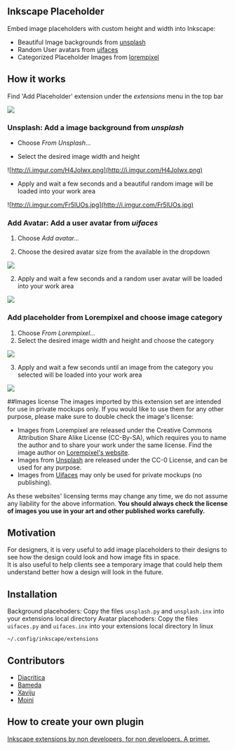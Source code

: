 ## Inkscape Placeholder
Embed image placeholders with custom height and width into Inkscape:
- Beautiful Image backgrounds from [unsplash](https://unsplash.com/)
- Random User avatars from [uifaces](http://uifaces.com/)
- Categorized Placeholder Images from [lorempixel](http://lorempixel.com/)

## How it works
Find 'Add Placeholder' extension under the _extensions_ menu in the top bar

![](http://i.imgur.com/4a4LLEA.png)

### Unsplash: Add a image background from _unsplash_

- Choose _From Unsplash..._

- Select the desired image width and height  

![http://i.imgur.com/H4JoIwx.png](http://i.imgur.com/H4JoIwx.png)

- Apply and wait a few seconds and a beautiful random image will be loaded into your work area 

![http://i.imgur.com/Fr5lUOs.jpg](http://i.imgur.com/Fr5lUOs.jpg)

### Add Avatar: Add a user avatar from _uifaces_

1. Choose _Add avatar..._

2. Choose the desired avatar size from the available in the dropdown

![](http://i.imgur.com/wphku2U.png)

2. Apply and wait a few seconds and a random user avatar will be loaded into your work area

![](http://i.imgur.com/PQFnBn7.png)

### Add placeholder from Lorempixel and choose image category

 1. Choose _From Lorempixel..._
 2. Select the desired image width and height and choose the category

 ![](http://i.imgur.com/tH1Ckpf.png)

 3. Apply and wait a few seconds until an image from the category you selected will be loaded into your work area

 ![](http://i.imgur.com/4VI9VGU.png)


##Images license
The images imported by this extension set are intended for use in private mockups only. If you would like to use them for any other purpose, please make sure to double check the image's license:
- Images from Lorempixel are released under the Creative Commons Attribution Share Alike License (CC-By-SA), which requires you to name the author and to share your work under the same license. Find the image author on [Lorempixel's website](http://lorempixel.com/).
- Images from [Unsplash](https://unsplash.com/license) are released under the CC-0 License, and can be used for any purpose.
- Images from [Uifaces](http://uifaces.com/) may only be used for private mockups (no publishing).

As these websites' licensing terms may change any time, we do not assume any liability for the above information. **You should always check the license of images you use in your art and other published works carefully.**

## Motivation

For designers, it is very useful to add image placeholders to their designs to see how the design could look and how image fits in space.  
It is also useful to help clients see a temporary image that could help them understand better how a design will look in the future.

## Installation

Background placehoders: Copy the files `unsplash.py` and `unsplash.inx` into your extensions local directory
Avatar placehoders: Copy the files `uifaces.py` and `uifaces.inx` into your extensions local directory
In linux

```
~/.config/inkscape/extensions
```

## Contributors

- [Diacritica](https://github.com/diacritica)
- [Bameda](https://github.com/bameda)
- [Xaviju](https://github.com/Xaviju)
- [Moini](https://github.com/Moini)

## How to create your own plugin
[Inkscape extensions by non developers, for non developers. A primer.](https://medium.com/@xaviju/inkscape-extensions-by-non-developers-for-non-developers-a-primer-b272dda360fe)
